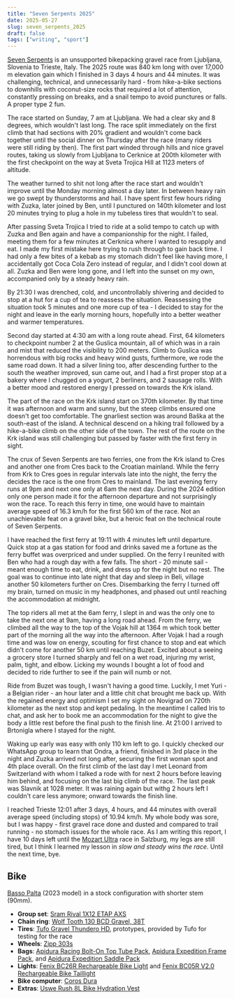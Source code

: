 ```yaml
---
title: "Seven Serpents 2025"
date: 2025-05-27
slug: seven_serpents_2025
draft: false
tags: ["writing", "sport"]
---
```


[Seven Serpents](https://www.seven-serpents.com/) is an unsupported bikepacking gravel race from Ljubljana, Slovenia to Trieste, Italy. The 2025 route was 840 km long with over 17,000 m elevation gain which I finished in 3 days 4 hours and 44 minutes. It was challenging, technical, and unnecessarily hard - from hike-a-bike sections to downhills with coconut-size rocks that required a lot of attention, constantly pressing on breaks, and a snail tempo to avoid punctures or falls. A proper type 2 fun.

The race started on Sunday, 7 am at Ljubljana. We had a clear sky and 8 degrees, which wouldn't last long. The race split immediately on the first climb that had sections with 20% gradient and wouldn't come back together until the social dinner on Thursday after the race (many riders were still riding by then). The first part winded through hills and nice gravel routes, taking us slowly from Ljubljana to Cerknice at 200th kilometer with the first checkpoint on the way at Sveta Trojica Hill at 1123 meters of altitude.

The weather turned to shit not long after the race start and wouldn't improve until the Monday morning almost a day later. In between heavy rain we go swept by thunderstorms and hail. I have spent first few hours riding with Zuzka, later joined by Ben, until I punctured on 140th kilometer and lost 20 minutes trying to plug a hole in my tubeless tires that wouldn't to seal.

After passing Sveta Trojica I tried to ride at a solid tempo to catch up with Zuzka and Ben again and have a companionship for the night. I failed, meeting them for a few minutes at Cerknica where I wanted to resupply and eat. I made my first mistake here trying to rush through to gain back time. I had only a few bites of a kebab as my stomach didn't feel like having more, I accidentally got Coca Cola Zero instead of regular, and I didn't cool down at all. Zuzka and Ben were long gone, and I left into the sunset on my own, accompanied only by a steady heavy rain.

By 21:30 I was drenched, cold, and uncontrollably shivering and decided to stop at a hut for a cup of tea to reassess the situation. Reassessing the situation took 5 minutes and one more cup of tea - I decided to stay for the night and leave in the early morning hours, hopefully into a better weather and warmer temperatures.

Second day started at 4:30 am with a long route ahead. First, 64 kilometers to checkpoint number 2 at the Guslica mountain, all of which was in a rain and mist that reduced the visibility to 200 meters. Climb to Guslica was horrendous with big rocks and heavy wind gusts, furthermore, we rode the same road down. It had a silver lining too, after descending further to the south the weather improved, sun came out, and I had a first proper stop at a bakery where I chugged on a yogurt, 2 berliners, and 2 sausage rolls. With a better mood and restored energy I pressed on towards the Krk island.

The part of the race on the Krk island start on 370th kilometer. By that time it was afternoon and warm and sunny, but the steep climbs ensured one doesn't get too comfortable. The gnarliest section was around Baška at the south-east of the island. A technical descend on a hiking trail followed by a hike-a-bike climb on the other side of the town. The rest of the route on the Krk island was still challenging but passed by faster with the first ferry in sight.

The crux of Seven Serpents are two ferries, one from the Krk island to Cres and another one from Cres back to the Croatian mainland. While the ferry from Krk to Cres goes in regular intervals late into the night, the ferry the decides the race is the one from Cres to mainland. The last evening ferry runs at 9pm and next one only at 6am the next day. During the 2024 edition only one person made it for the afternoon departure and not surprisingly won the race. To reach this ferry in time, one would have to maintain average speed of 16.3 km/h for the first 560 km of the race. Not an unachievable feat on a gravel bike, but a heroic feat on the technical route of Seven Serpents.

I have reached the first ferry at 19:11 with 4 minutes left until departure. Quick stop at a gas station for food and drinks saved me a fortune as the ferry buffet was overpriced and under supplied. On the ferry I reunited with Ben who had a rough day with a few falls. The short - 20 minute sail - meant enough time to eat, drink, and dress up for the night but no rest. The goal was to continue into late night that day and sleep in Beli, village another 50 kilometers further on Cres. Disembarking the ferry I turned off my brain, turned on music in my headphones, and phased out until reaching the accommodation at midnight.

The top riders all met at the 6am ferry, I slept in and was the only one to take the next one at 9am, having a long road ahead. From the ferry, we climbed all the way to the top of the Vojak hill at 1364 m which took better part of the morning all the way into the afternoon. After Vojak I had a rough time and was low on energy, scouting for first chance to stop and eat which didn't come for another 50 km until reaching Buzet. Excited about a seeing a grocery store I turned sharply and fell on a wet road, injuring my wrist, palm, tight, and elbow. Licking my wounds I bought a lot of food and decided to ride further to see if the pain will numb or not.

Ride from Buzet was tough, I wasn't having a good time. Luckily, I met Yuri - a Belgian rider - an hour later and a little chit chat brought me back up. With the regained energy and optimism I set my sight on Novigrad on 720th kilometer as the next stop and kept pedaling. In the meantime I called Iris to chat, and ask her to book me an accommodation for the night to give the body a little rest before the final push to the finish line. At 21:00 I arrived to Brtonigla where I stayed for the night.

Waking up early was easy with only 110 km left to go. I quickly checked our WhatsApp group to learn that Ondra, a friend, finished in 3rd place in the night and Zuzka arrived not long after, securing the first woman spot and 4th place overall. On the first climb of the last day I met Leonard from Switzerland with whom I talked a rode with for next 2 hours before leaving him behind, and focusing on the last big climb of the race. The last peak was Slavnik at 1028 meter. It was raining again but withg 2 hours left I couldn't care less anymore; onward towards the finish line.

I reached Trieste 12:01 after 3 days, 4 hours, and 44 minutes with overall average speed (including stops) of 10.94 km/h. My whole body was sore, but I was happy - first gravel race done and dusted and compared to trail running - no stomach issues for the whole race. As I am writing this report, I have 10 days left until the [Mozart Ultra](https://mozart.utmb.world/) race in Salzburg, my legs are still tired, but I think I learned my lesson in _slow and steady wins the race_. Until the next time, bye.

<div class="strava-embed-placeholder" data-embed-type="activity" data-embed-id="14548704192" data-style="standard" data-from-embed="false"></div><script src="https://strava-embeds.com/embed.js"></script>

<script>
  const observer = new MutationObserver(() => {
    const iframe = document.querySelector('iframe[src*="strava-embeds.com/activity/"]');
    if (iframe) {
      iframe.style.width = '100%';
      iframe.style.height = '500px';
      observer.disconnect(); // Stop observing once we've styled the iframe
    }
  });
  observer.observe(document.body, {
    childList: true,
    subtree: true,
  });
</script>

## Bike

[Basso Palta](https://bassobikes.com/en/bikes/gravel-bikes/palta) (2023 model) in a stock configuration with shorter stem (90mm).

- **Group set**: [Sram Rival 1X12 ETAP AXS](https://www.sram.com/en/sram/road/series/rival-etap-axs)
- **Chain ring**: [Wolf Tooth 130 BCD Gravel, 38T](https://www.wolftoothcomponents.com/collections/gravel-cyclocross-road/products/130-bcd-cyclocross-chainrings)
- **Tires**: [Tufo Gravel Thundero HD](https://www.tufo.com/en/gravel/detail/gravel-thundero-hd/), prototypes, provided by Tufo for testing for the race
- **Wheels**: [Zipp 303s](https://www.sram.com/en/zipp/models/wh-303-stld-a1)
- **Bags**: [Apidura Racing Bolt-On Top Tube Pack](https://www.apidura.com/shop/racing-bolt-on-top-tube-pack/), [Apidura Expedition Frame Pack](https://www.apidura.com/shop/expedition-frame-pack/), and [Apidura Expedition Saddle Pack](https://www.apidura.com/shop/expedition-saddle-pack/)
- **Lights**: [Fenix BC26R Rechargeable Bike Light](https://www.fenixlighting.com/products/fenix-bc26r-rechargeable-bike-light) and [Fenix BC05R V2.0 Rechargeable Bike Taillight](https://www.fenixlighting.com/products/fenix-bc05r-v2-rechargeable-bike-taillight)
- **Bike computer**: [Coros Dura](https://coros.com/dura)
- **Extras**: [Uswe Rush 8L Bike Hydration Vest](https://uswe.com/de-de/rush-8-mtb-vest-black-grey-l-1)
